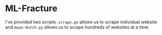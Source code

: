 # ML-Fracture

I've provided two scripts. `scrapo.py` allows us to scrape individual website and `mayo-dutch.py` allows us to scrape hundreds of websites at a time. 